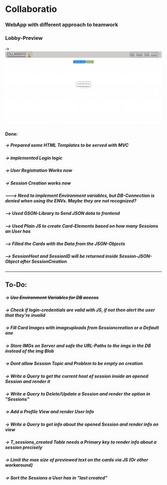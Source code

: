 # Collaboratio

### WebApp with different approach to teamwork

### Lobby-Preview
-> ![Demo-Lobby](https://github.com/IMThammoud/collaboratio/blob/main/LobbyPreviewCollabo.png?raw=true)


#### Done:

##### -> Prepared some HTML Templates to be served with MVC
##### -> implemented Login logic
##### -> User Registration Works now
##### -> Session Creation works now
##### ---> Need to implement Environment variables, but DB-Connection is denied when using the ENVs. Maybe they are not recognized?
##### --> Used GSON-Library to Send JSON data to frontend
##### --> Used Plain JS to create Card-Elements based on how many Sessions an User has
##### --> Filled the Cards with the Data from the JSON-Objects
##### --> SessionHost and SessionID will be returned inside Session-JSON-Object after SessionCreation
____
## To-Do:
##### -> ~~Use Environment Variables for DB access~~
##### -> Check if login-credentials are valid with JS, if not then alert the user that they're invalid
##### -> Fill Card Images with imageuploads from Sessioncreation or a Default one
##### -> Store IMGs on Server and safe the URL-Paths to the imgs in the DB instead of the img Blob
##### -> Dont allow Session Topic and Problem to be empty on creation
##### -> Write a Query to get the current host of session inside an opened Session and render it
##### -> Write a Query to Delete/Update a Session and render the option in "Sessions"
##### -> Add a Profile View and render User Info
##### -> Write a Query to get info about the opened Session and render info on view
##### -> T_sessions_created Table needs a Primary key to render info about a session precisely
##### -> Limit the max size of previewed text on the cards via JS (Or other workaround)
##### -> Sort the Sessions a User has in "last created"